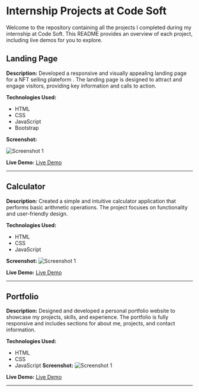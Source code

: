 


# Internship Projects at Code Soft

Welcome to the repository containing all the projects I completed during my internship at Code Soft. This README provides an overview of each project, including live demos for you to explore.

## Landing Page

**Description:**
Developed a responsive and visually appealing landing page for a NFT selling plateform . The landing page is designed to attract and engage visitors, providing key information and calls to action.

**Technologies Used:**
- HTML
- CSS
- JavaScript
- Bootstrap

  
**Screenshot:**


![Screenshot 1](https://thsurajsinghrajput.github.io/CodSoft/landing_page/snapshot/s1.png)




**Live Demo:**
[Live Demo](https://thsurajsinghrajput.github.io/CodSoft/landing_page/)


---

## Calculator

**Description:**
Created a simple and intuitive calculator application that performs basic arithmetic operations. The project focuses on functionality and user-friendly design.

**Technologies Used:**
- HTML
- CSS
- JavaScript

**Screenshot:**
![Screenshot 1](https://thsurajsinghrajput.github.io/CodSoft/calculator/snapshot/s1.png)


**Live Demo:**
[Live Demo](https://thsurajsinghrajput.github.io/CodSoft/calculator/)

---

## Portfolio

**Description:**
Designed and developed a personal portfolio website to showcase my projects, skills, and experience. The portfolio is fully responsive and includes sections for about me, projects, and contact information.

**Technologies Used:**
- HTML
- CSS
- JavaScript
**Screenshot:**
![Screenshot 1](https://thsurajsinghrajput.github.io/CodSoft/portfolio/snapshot/s1.png)

**Live Demo:**
[Live Demo](https://thsurajsinghrajput.github.io/CodSoft/portfolio/)

---


